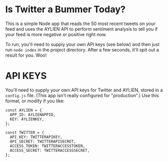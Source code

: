 # Is Twitter a Bummer Today?
This is a simple Node app that reads the 50 most recent tweets on your feed and uses the AYLIEN API to perform sentiment analysis to tell you if your feed is more negative or positive right now.

To run, you'll need to supply your own API keys (see below) and then just run `node index` in the project directory. After a few seconds, it'll spit out a result for you. Woo!


# API KEYS

You'll need to supply your own API keys for Twitter and AYLIEN, stored in a `config.js` file. (This app isn't really configured for "production".) Use this format, or modify if you like:
```
const AYLIEN = {
  APP_ID: AYLIENAPPID,
  KEY: AYLIENKEY,
};

const TWITTER = {
  API_KEY: TWITTERAPIKEY,
  API_SECRET: TWITTERAPISECRET,
  ACCESS_TOKEN: TWITTERACCESSTOKEN,
  ACCESS_SECRET: TWITTERACCESSSECRET,
};
```
